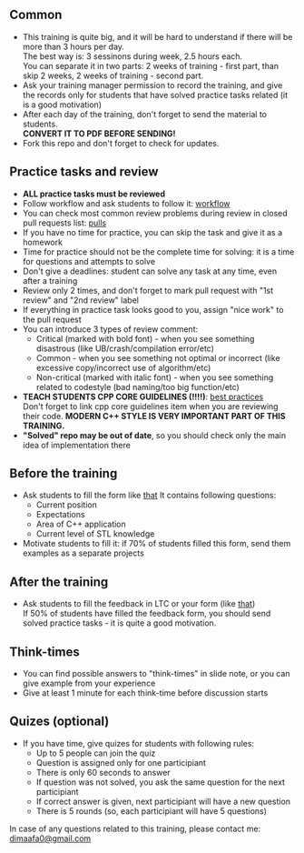 ## Common
* This training is quite big, and it will be hard to understand if there will be more than 3 hours per day.  
The best way is: 3 sessinons during week, 2.5 hours each.  
You can separate it in two parts: 2 weeks of training - first part, than skip 2 weeks, 2 weeks of training - second part.
* Ask your training manager permission to record the training, and give the records only for students that have solved practice tasks related (it is a good motivation)
* After each day of the training, don't forget to send the material to students.  
**CONVERT IT TO PDF BEFORE SENDING!**
* Fork this repo and don't forget to check for updates.

## Practice tasks and review
* **ALL practice tasks must be reviewed**
* Follow workflow and ask students to follow it: [workflow](https://github.com/smay1613/LTC-STL-Student#workflow)
* You can check most common review problems during review in closed pull requests list: [pulls](https://github.com/smay1613/LTC-STL-Student/pulls)
* If you have no time for practice, you can skip the task and give it as a homework
* Time for practice should not be the complete time for solving: it is a time for questions and attempts to solve
* Don't give a deadlines: student can solve any task at any time, even after a training
* Review only 2 times, and don't forget to mark pull request with "1st review" and "2nd review" label
* If everything in practice task looks good to you, assign "nice work" to the pull request
* You can introduce 3 types of review comment:
  - Critical (marked with bold font) - when you see something disastrous (like UB/crash/compilation error/etc)
  - Common - when you see something not optimal or incorrect (like excessive copy/incorrect use of algorithm/etc)
  - Non-critical (marked with italic font) - when you see something related to codestyle (bad naming/too big function/etc)
* **TEACH STUDENTS CPP CORE GUIDELINES (!!!!)**: [best practices](https://github.com/smay1613/LTC-STL-Student#best-practices-and-codestyle)  
Don't forget to link cpp core guidelines item when you are reviewing their code. 
**MODERN C++ STYLE IS VERY IMPORTANT PART OF THIS TRAINING.**
* **"Solved" repo may be out of date**, so you should check only the main idea of implementation there

## Before the training
* Ask students to fill the form like [that](https://forms.gle/J58TbwA2AQJjbF8T8)
It contains following questions:
  - Current position
  - Expectations
  - Area of C++ application
  - Current level of STL knowledge
* Motivate students to fill it: if 70% of students filled this form, send them examples as a separate projects

## After the training
* Ask students to fill the feedback in LTC or your form (like [that](https://forms.gle/ZPiQAHt9AghGLW8t6))  
If 50% of students have filled the feedback form, you should send solved practice tasks - it is quite a good motivation.

## Think-times
* You can find possible answers to "think-times" in slide note, or you can give example from your experience
* Give at least 1 minute for each think-time before discussion starts

## Quizes (optional)
* If you have time, give quizes for students with following rules:
  - Up to 5 people can join the quiz
  - Question is assigned only for one participiant
  - There is only 60 seconds to answer
  - If question was not solved, you ask the same question for the next participiant
  - If correct answer is given, next participiant will have a new question
  - There is 5 rounds (so, each participiant will have 5 questions) 


In case of any questions related to this training, please contact me: dimaafa0@gmail.com
